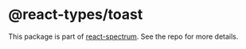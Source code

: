 # @react-types/toast

This package is part of [react-spectrum](https://gitlab.com/watheia/spectrum). See the repo for more details.
